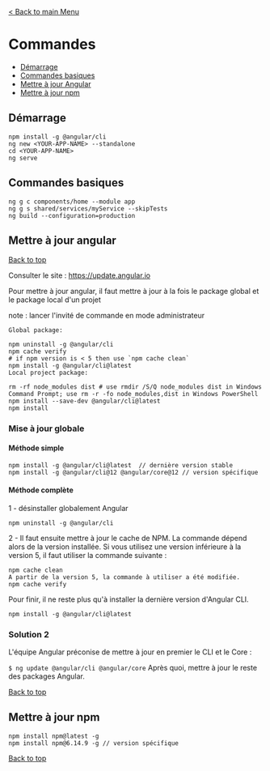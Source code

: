 [< Back to main Menu](https://github.com/gsoulie/angular-resources/blob/master/ng-sheet.md)    

# Commandes

* [Démarrage](#démarrage)    
* [Commandes basiques](#commandes-basiques)         
* [Mettre à jour Angular](#mettre-à-jour-angular)     
* [Mettre à jour npm](#mettre-à-jour-npm)        

## Démarrage

````
npm install -g @angular/cli
ng new <YOUR-APP-NAME> --standalone
cd <YOUR-APP-NAME>
ng serve
````
  
## Commandes basiques
````
ng g c components/home --module app
ng g s shared/services/myService --skipTests
ng build --configuration=production
````

## Mettre à jour angular
[Back to top](#angular) 

Consulter le site : https://update.angular.io

Pour mettre à jour angular, il faut mettre à jour à la fois le package global et le package local d'un projet

note : lancer l'invité de commande en mode administrateur

````
Global package:

npm uninstall -g @angular/cli
npm cache verify
# if npm version is < 5 then use `npm cache clean` 
npm install -g @angular/cli@latest
Local project package:

rm -rf node_modules dist # use rmdir /S/Q node_modules dist in Windows Command Prompt; use rm -r -fo node_modules,dist in Windows PowerShell 
npm install --save-dev @angular/cli@latest
npm install
````

### Mise à jour globale

#### Méthode simple

````
npm install -g @angular/cli@latest  // dernière version stable
npm install -g @angular/cli@12 @angular/core@12 // version spécifique
````

#### Méthode complète

1 - désinstaller globalement Angular
````
npm uninstall -g @angular/cli
````

2 - Il faut ensuite mettre à jour le cache de NPM. La commande dépend alors de la version installée. Si vous utilisez une version inférieure à la version 5, il faut utiliser la commande suivante :
````
npm cache clean
A partir de la version 5, la commande à utiliser a été modifiée.
npm cache verify
````

Pour finir, il ne reste plus qu'à installer la dernière version d'Angular CLI.
````
npm install -g @angular/cli@latest
````

### Solution 2

L'équipe Angular préconise de mettre à jour en premier le CLI et le Core :

````$ ng update @angular/cli @angular/core````
Après quoi, mettre à jour le reste des packages Angular.

[Back to top](#commandes)

## Mettre à jour npm

````
npm install npm@latest -g
npm install npm@6.14.9 -g // version spécifique
````
[Back to top](#commandes)

